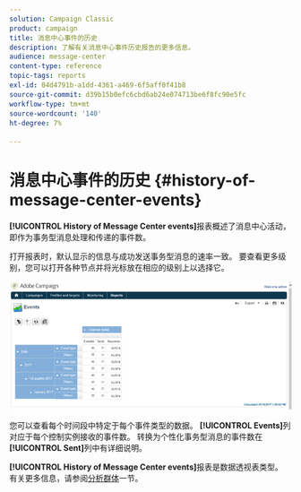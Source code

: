 ```yaml
---
solution: Campaign Classic
product: campaign
title: 消息中心事件的历史
description: 了解有关消息中心事件历史报告的更多信息。
audience: message-center
content-type: reference
topic-tags: reports
exl-id: 04d4791b-a1dd-4361-a469-6f5aff0f41b8
source-git-commit: d39b15b0efc6cbd6ab24e074713be6f8fc90e5fc
workflow-type: tm+mt
source-wordcount: '140'
ht-degree: 7%

---
```


# 消息中心事件的历史 {#history-of-message-center-events}

**[!UICONTROL History of Message Center events]**&#x200B;报表概述了消息中心活动，即作为事务型消息处理和传递的事件数。

打开报表时，默认显示的信息与成功发送事务型消息的速率一致。 要查看更多级别，您可以打开各种节点并将光标放在相应的级别上以选择它。

![](assets/messagecenter_reporting_001.png)

您可以查看每个时间段中特定于每个事件类型的数据。 **[!UICONTROL Events]**&#x200B;列对应于每个控制实例接收的事件数。 转换为个性化事务型消息的事件数在&#x200B;**[!UICONTROL Sent]**&#x200B;列中有详细说明。

**[!UICONTROL History of Message Center events]**&#x200B;报表是数据透视表类型。 有关更多信息，请参阅[分析群体](../../reporting/using/about-descriptive-analysis.md)一节。
